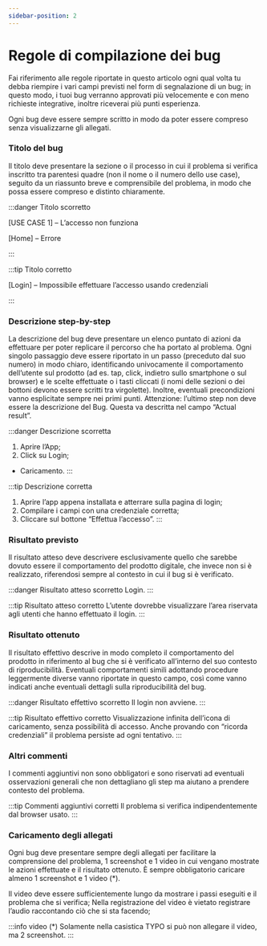```yaml
---
sidebar-position: 2
---
```


# Regole di compilazione dei bug

Fai riferimento alle regole riportate in questo articolo ogni qual volta tu debba riempire i vari campi previsti nel form di segnalazione di un bug; in questo modo, i tuoi bug verranno approvati più velocemente e con meno richieste integrative, inoltre riceverai più punti esperienza.

Ogni bug deve essere sempre scritto in modo da poter essere compreso senza visualizzarne gli allegati.

### Titolo del bug

Il titolo deve presentare la sezione o il processo in cui il problema si verifica inscritto tra parentesi quadre (non il nome o il numero dello use case), seguito da un riassunto breve e comprensibile del problema, in modo che possa essere compreso e distinto chiaramente.

:::danger Titolo scorretto

[USE CASE 1] – L’accesso non funziona

[Home] – Errore

:::

:::tip Titolo corretto

[Login] – Impossibile effettuare l’accesso usando credenziali

:::

### Descrizione step-by-step
La descrizione del bug deve presentare un elenco puntato di azioni da effettuare per poter replicare il percorso che ha portato al problema. Ogni singolo passaggio deve essere riportato in un passo (preceduto dal suo numero) in modo chiaro, identificando univocamente il comportamento dell’utente sul prodotto (ad es. tap, click, indietro sullo smartphone o sul browser) e le scelte effettuate o i tasti cliccati (i nomi delle sezioni o dei bottoni devono essere scritti tra virgolette). Inoltre, eventuali precondizioni vanno esplicitate sempre nei primi punti.
Attenzione: l’ultimo step non deve essere la descrizione del Bug. Questa va descritta nel campo “Actual result”.

:::danger Descrizione scorretta
1. Aprire l’App;
2. Click su Login;
- Caricamento.
:::

:::tip Descrizione corretta
1. Aprire l’app appena installata e atterrare sulla pagina di login;
2. Compilare i campi con una credenziale corretta;
3. Cliccare sul bottone “Effettua l’accesso”.
:::

### Risultato previsto
Il risultato atteso deve descrivere esclusivamente quello che sarebbe dovuto essere il comportamento del prodotto digitale, che invece non si è realizzato, riferendosi sempre al contesto in cui il bug si è verificato.

:::danger Risultato atteso scorretto
Login.
:::

:::tip Risultato atteso corretto
L’utente dovrebbe visualizzare l’area riservata agli utenti che hanno effettuato il login.
:::


### Risultato ottenuto
Il risultato effettivo descrive in modo completo il comportamento del prodotto in riferimento al bug che si è verificato all’interno del suo contesto di riproducibilità. Eventuali comportamenti simili adottando procedure leggermente diverse vanno riportate in questo campo, così come vanno indicati anche eventuali dettagli sulla riproducibilità del bug.

:::danger Risultato effettivo scorretto
Il login non avviene.
:::

:::tip Risultato effettivo corretto
Visualizzazione infinita dell’icona di caricamento, senza possibilità di accesso. Anche provando con “ricorda credenziali” il problema persiste ad ogni tentativo.
:::

### Altri commenti

I commenti aggiuntivi non sono obbligatori e sono riservati ad eventuali osservazioni generali che non dettagliano gli step ma aiutano a prendere contesto del problema.

:::tip Commenti aggiuntivi corretti
Il problema si verifica indipendentemente dal browser usato.
:::

### Caricamento degli allegati
Ogni bug deve presentare sempre degli allegati per facilitare la comprensione del problema,  1 screenshot e 1 video in cui vengano mostrate le azioni effettuate e il risultato ottenuto. È sempre obbligatorio caricare almeno 1 screenshot e 1 video (*). 

Il video deve essere sufficientemente lungo da mostrare i passi eseguiti e il problema che si verifica; Nella registrazione del video è vietato registrare l’audio raccontando ciò che si sta facendo;

:::info video (*)
Solamente nella casistica TYPO si può non allegare il video, ma 2 screenshot.
:::
